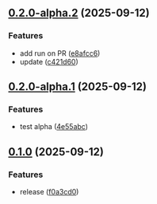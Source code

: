 ## [0.2.0-alpha.2](https://github.com/mhdiiilham/oca/compare/v0.2.0-alpha.1...v0.2.0-alpha.2) (2025-09-12)

### Features

* add run on PR ([e8afcc6](https://github.com/mhdiiilham/oca/commit/e8afcc67ecc1d675c17b081ce44e25cdb4257640))
* update ([c421d60](https://github.com/mhdiiilham/oca/commit/c421d603bec47b8a57faff6e49fb8df71d5047c8))

## [0.2.0-alpha.1](https://github.com/mhdiiilham/oca/compare/v0.1.0...v0.2.0-alpha.1) (2025-09-12)

### Features

* test alpha ([4e55abc](https://github.com/mhdiiilham/oca/commit/4e55abcc4b93e1057f630fa02647d55174719350))

## [0.1.0](https://github.com/mhdiiilham/oca/compare/v0.0.1...v0.1.0) (2025-09-12)

### Features

* release ([f0a3cd0](https://github.com/mhdiiilham/oca/commit/f0a3cd0da89965492f4a1a8da769ca975ee0221c))
